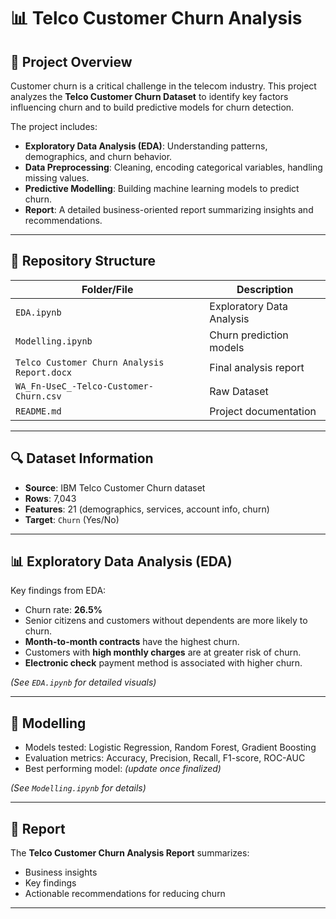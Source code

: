 # 📊 Telco Customer Churn Analysis  

## 📌 Project Overview  
Customer churn is a critical challenge in the telecom industry. This project analyzes the **Telco Customer Churn Dataset** to identify key factors influencing churn and to build predictive models for churn detection.  

The project includes:  
- **Exploratory Data Analysis (EDA)**: Understanding patterns, demographics, and churn behavior.  
- **Data Preprocessing**: Cleaning, encoding categorical variables, handling missing values.  
- **Predictive Modelling**: Building machine learning models to predict churn.  
- **Report**: A detailed business-oriented report summarizing insights and recommendations.  

---

## 📂 Repository Structure  

| Folder/File         | Description                                      |
|---------------------|--------------------------------------------------|
| `EDA.ipynb`      | Exploratory Data Analysis      |
| `Modelling.ipynb`         | Churn prediction models 
| `Telco Customer Churn Analysis Report.docx`       | Final analysis report        |
| `WA_Fn-UseC_-Telco-Customer-Churn.csv`| Raw Dataset        |
| `README.md `| Project documentation        |

---

## 🔍 Dataset Information  
- **Source**: IBM Telco Customer Churn dataset  
- **Rows**: 7,043  
- **Features**: 21 (demographics, services, account info, churn)  
- **Target**: `Churn` (Yes/No)  

---

## 📊 Exploratory Data Analysis (EDA)  
Key findings from EDA:  
- Churn rate: **26.5%**  
- Senior citizens and customers without dependents are more likely to churn.  
- **Month-to-month contracts** have the highest churn.  
- Customers with **high monthly charges** are at greater risk of churn.  
- **Electronic check** payment method is associated with higher churn.  

*(See `EDA.ipynb` for detailed visuals)*  

---

## 🤖 Modelling  
- Models tested: Logistic Regression, Random Forest, Gradient Boosting  
- Evaluation metrics: Accuracy, Precision, Recall, F1-score, ROC-AUC  
- Best performing model: *(update once finalized)*  

*(See `Modelling.ipynb` for details)*  

---

## 📑 Report  
The **Telco Customer Churn Analysis Report** summarizes:  
- Business insights  
- Key findings  
- Actionable recommendations for reducing churn  

---


